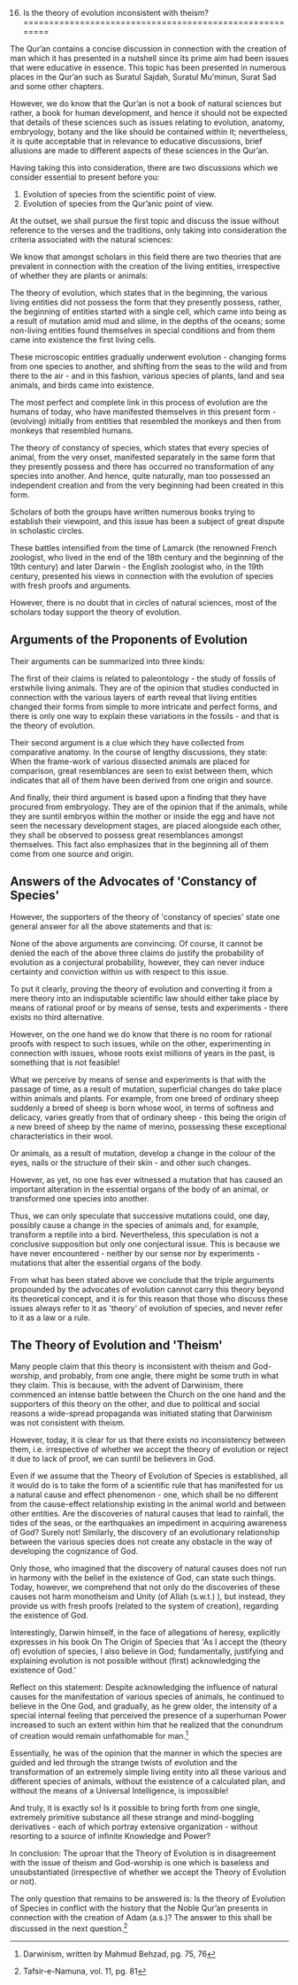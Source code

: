 16. Is the theory of evolution inconsistent with theism?
========================================================

The Qur’an contains a concise discussion in connection with the creation
of man which it has presented in a nutshell since its prime aim had been
issues that were educative in essence. This topic has been presented in
numerous places in the Qur’an such as Suratul Sajdah, Suratul Mu’minun,
Surat Sad and some other chapters.

However, we do know that the Qur’an is not a book of natural sciences
but rather, a book for human development, and hence it should not be
expected that details of these sciences such as issues relating to
evolution, anatomy, embryology, botany and the like should be contained
within it; nevertheless, it is quite acceptable that in relevance to
educative discussions, brief allusions are made to different aspects of
these sciences in the Qur’an.

Having taking this into consideration, there are two discussions which
we consider essential to present before you:

1. Evolution of species from the scientific point of view.  
 2. Evolution of species from the Qur’anic point of view.

At the outset, we shall pursue the first topic and discuss the issue
without reference to the verses and the traditions, only taking into
consideration the criteria associated with the natural sciences:

We know that amongst scholars in this field there are two theories that
are prevalent in connection with the creation of the living entities,
irrespective of whether they are plants or animals:

The theory of evolution, which states that in the beginning, the various
living entities did not possess the form that they presently possess,
rather, the beginning of entities started with a single cell, which came
into being as a result of mutation amid mud and slime, in the depths of
the oceans; some non-living entities found themselves in special
conditions and from them came into existence the first living cells.

These microscopic entities gradually underwent evolution - changing
forms from one species to another, and shifting from the seas to the
wild and from there to the air - and in this fashion, various species of
plants, land and sea animals, and birds came into existence.

The most perfect and complete link in this process of evolution are the
humans of today, who have manifested themselves in this present form -
(evolving) initially from entities that resembled the monkeys and then
from monkeys that resembled humans.

The theory of constancy of species, which states that every species of
animal, from the very onset, manifested separately in the same form that
they presently possess and there has occurred no transformation of any
species into another. And hence, quite naturally, man too possessed an
independent creation and from the very beginning had been created in
this form.

Scholars of both the groups have written numerous books trying to
establish their viewpoint, and this issue has been a subject of great
dispute in scholastic circles.

These battles intensified from the time of Lamarck (the renowned French
zoologist, who lived in the end of the 18th century and the beginning of
the 19th century) and later Darwin - the English zoologist who, in the
19th century, presented his views in connection with the evolution of
species with fresh proofs and arguments.

However, there is no doubt that in circles of natural sciences, most of
the scholars today support the theory of evolution.

Arguments of the Proponents of Evolution
----------------------------------------

Their arguments can be summarized into three kinds:

The first of their claims is related to paleontology - the study of
fossils of erstwhile living animals. They are of the opinion that
studies conducted in connection with the various layers of earth reveal
that living entities changed their forms from simple to more intricate
and perfect forms, and there is only one way to explain these variations
in the fossils - and that is the theory of evolution.

Their second argument is a clue which they have collected from
comparative anatomy. In the course of lengthy discussions, they state:
When the frame-work of various dissected animals are placed for
comparison, great resemblances are seen to exist between them, which
indicates that all of them have been derived from one origin and source.

And finally, their third argument is based upon a finding that they have
procured from embryology. They are of the opinion that if the animals,
while they are suntil embryos within the mother or inside the egg and
have not seen the necessary development stages, are placed alongside
each other, they shall be observed to possess great resemblances amongst
themselves. This fact also emphasizes that in the beginning all of them
come from one source and origin.

Answers of the Advocates of 'Constancy of Species'
--------------------------------------------------

However, the supporters of the theory of 'constancy of species' state
one general answer for all the above statements and that is:

None of the above arguments are convincing. Of course, it cannot be
denied the each of the above three claims do justify the probability of
evolution as a conjectural probability, however, they can never induce
certainty and conviction within us with respect to this issue.

To put it clearly, proving the theory of evolution and converting it
from a mere theory into an indisputable scientific law should either
take place by means of rational proof or by means of sense, tests and
experiments - there exists no third alternative.

However, on the one hand we do know that there is no room for rational
proofs with respect to such issues, while on the other, experimenting in
connection with issues, whose roots exist millions of years in the past,
is something that is not feasible!

What we perceive by means of sense and experiments is that with the
passage of time, as a result of mutation, superficial changes do take
place within animals and plants. For example, from one breed of ordinary
sheep suddenly a breed of sheep is born whose wool, in terms of softness
and delicacy, varies greatly from that of ordinary sheep - this being
the origin of a new breed of sheep by the name of merino, possessing
these exceptional characteristics in their wool.

Or animals, as a result of mutation, develop a change in the colour of
the eyes, nails or the structure of their skin - and other such changes.

However, as yet, no one has ever witnessed a mutation that has caused an
important alteration in the essential organs of the body of an animal,
or transformed one species into another.

Thus, we can only speculate that successive mutations could, one day,
possibly cause a change in the species of animals and, for example,
transform a reptile into a bird. Nevertheless, this speculation is not a
conclusive supposition but only one conjectural issue. This is because
we have never encountered - neither by our sense nor by experiments -
mutations that alter the essential organs of the body.

From what has been stated above we conclude that the triple arguments
propounded by the advocates of evolution cannot carry this theory beyond
its theoretical concept, and it is for this reason that those who
discuss these issues always refer to it as 'theory' of evolution of
species, and never refer to it as a law or a rule.

The Theory of Evolution and 'Theism'
------------------------------------

Many people claim that this theory is inconsistent with theism and
God-worship, and probably, from one angle, there might be some truth in
what they claim. This is because, with the advent of Darwinism, there
commenced an intense battle between the Church on the one hand and the
supporters of this theory on the other, and due to political and social
reasons a wide-spread propaganda was initiated stating that Darwinism
was not consistent with theism.

However, today, it is clear for us that there exists no inconsistency
between them, i.e. irrespective of whether we accept the theory of
evolution or reject it due to lack of proof, we can suntil be believers
in God.

Even if we assume that the Theory of Evolution of Species is
established, all it would do is to take the form of a scientific rule
that has manifested for us a natural cause and effect phenomenon - one,
which shall be no different from the cause-effect relationship existing
in the animal world and between other entities. Are the discoveries of
natural causes that lead to rainfall, the tides of the seas, or the
earthquakes an impediment in acquiring awareness of God? Surely not!
Similarly, the discovery of an evolutionary relationship between the
various species does not create any obstacle in the way of developing
the cognizance of God.

Only those, who imagined that the discovery of natural causes does not
run in harmony with the belief in the existence of God, can state such
things. Today, however, we comprehend that not only do the discoveries
of these causes not harm monotheism and Unity (of Allah (s.w.t.) ), but
instead, they provide us with fresh proofs (related to the system of
creation), regarding the existence of God.

Interestingly, Darwin himself, in the face of allegations of heresy,
explicitly expresses in his book On The Origin of Species that 'As I
accept the (theory of) evolution of species, I also believe in God;
fundamentally, justifying and explaining evolution is not possible
without (first) acknowledging the existence of God.'

Reflect on this statement: Despite acknowledging the influence of
natural causes for the manifestation of various species of animals, he
continued to believe in the One God, and gradually, as he grew older,
the intensity of a special internal feeling that perceived the presence
of a superhuman Power increased to such an extent within him that he
realized that the conundrum of creation would remain unfathomable for
man.[^1]

Essentially, he was of the opinion that the manner in which the species
are guided and led through the strange twists of evolution and the
transformation of an extremely simple living entity into all these
various and different species of animals, without the existence of a
calculated plan, and without the means of a Universal Intelligence, is
impossible!

And truly, it is exactly so! Is it possible to bring forth from one
single, extremely primitive substance all these strange and
mind-boggling derivatives - each of which portray extensive
organization - without resorting to a source of infinite Knowledge and
Power?

In conclusion: The uproar that the Theory of Evolution is in
disagreement with the issue of theism and God-worship is one which is
baseless and unsubstantiated (irrespective of whether we accept the
Theory of Evolution or not).

The only question that remains to be answered is: Is the theory of
Evolution of Species in conflict with the history that the Noble Qur’an
presents in connection with the creation of Adam (a.s.)? The answer to
this shall be discussed in the next question.[^2]

[^1]: Darwinism, written by Mahmud Behzad, pg. 75, 76

[^2]: Tafsir-e-Namuna, vol. 11, pg. 81


